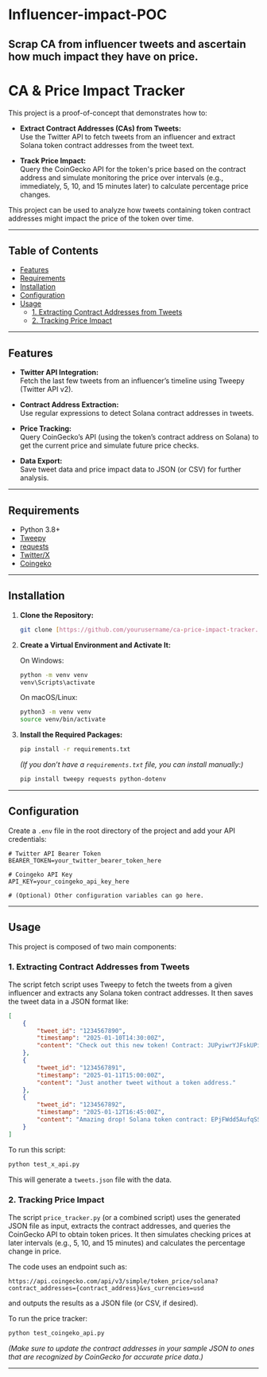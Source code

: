 # Influencer-impact-POC
Scrap CA from influencer tweets and ascertain how much impact they have on price. 
---

# CA & Price Impact Tracker

This project is a proof-of-concept that demonstrates how to:

- **Extract Contract Addresses (CAs) from Tweets:**  
  Use the Twitter API to fetch tweets from an influencer and extract Solana token contract addresses from the tweet text.

- **Track Price Impact:**  
  Query the CoinGecko API for the token's price based on the contract address and simulate monitoring the price over intervals (e.g., immediately, 5, 10, and 15 minutes later) to calculate percentage price changes.

This project can be used to analyze how tweets containing token contract addresses might impact the price of the token over time.

---

## Table of Contents

- [Features](#features)
- [Requirements](#requirements)
- [Installation](#installation)
- [Configuration](#configuration)
- [Usage](#usage)
  - [1. Extracting Contract Addresses from Tweets](#1-extracting-contract-addresses-from-tweets)
  - [2. Tracking Price Impact](#2-tracking-price-impact)


---

## Features

- **Twitter API Integration:**  
  Fetch the last few tweets from an influencer’s timeline using Tweepy (Twitter API v2).

- **Contract Address Extraction:**  
  Use regular expressions to detect Solana contract addresses in tweets.

- **Price Tracking:**  
  Query CoinGecko’s API (using the token’s contract address on Solana) to get the current price and simulate future price checks.

- **Data Export:**  
  Save tweet data and price impact data to JSON (or CSV) for further analysis.

---

## Requirements

- Python 3.8+
- [Tweepy](https://www.tweepy.org/)
- [requests](https://docs.python-requests.org/)
- [Twitter/X](https://developer.twitter.com/)
- [Coingeko](https://developer.twitter.com/)

---

## Installation

1. **Clone the Repository:**

   ```bash
   git clone [https://github.com/yourusername/ca-price-impact-tracker.git](https://github.com/fehyee/Influencer-impact-POC)
   ```

2. **Create a Virtual Environment and Activate It:**

   On Windows:

   ```bash
   python -m venv venv
   venv\Scripts\activate
   ```

   On macOS/Linux:

   ```bash
   python3 -m venv venv
   source venv/bin/activate
   ```

3. **Install the Required Packages:**

   ```bash
   pip install -r requirements.txt
   ```

   *(If you don’t have a `requirements.txt` file, you can install manually:)*

   ```bash
   pip install tweepy requests python-dotenv
   ```

---

## Configuration

Create a `.env` file in the root directory of the project and add your API credentials:

```env
# Twitter API Bearer Token
BEARER_TOKEN=your_twitter_bearer_token_here

# Coingeko API Key
API_KEY=your_coingeko_api_key_here

# (Optional) Other configuration variables can go here.
```

---

## Usage

This project is composed of two main components:

### 1. Extracting Contract Addresses from Tweets

The script fetch script uses Tweepy to fetch the tweets from a given influencer and extracts any Solana token contract addresses. It then saves the tweet data in a JSON format like:

```json
[
    {
        "tweet_id": "1234567890",
        "timestamp": "2025-01-10T14:30:00Z",
        "content": "Check out this new token! Contract: JUPyiwrYJFskUPiHa7hkeR8VUtAeFoSYbKedZNsDvCN"
    },
    {
        "tweet_id": "1234567891",
        "timestamp": "2025-01-11T15:00:00Z",
        "content": "Just another tweet without a token address."
    },
    {
        "tweet_id": "1234567892",
        "timestamp": "2025-01-12T16:45:00Z",
        "content": "Amazing drop! Solana token contract: EPjFWdd5AufqSSqeM2qN1xzybapC8G4wEGGkZwyTDt1v"
    }
]
```

To run this script:

```bash
python test_x_api.py
```

This will generate a `tweets.json` file with the data.

### 2. Tracking Price Impact

The script `price_tracker.py` (or a combined script) uses the generated JSON file as input, extracts the contract addresses, and queries the CoinGecko API to obtain token prices. It then simulates checking prices at later intervals (e.g., 5, 10, and 15 minutes) and calculates the percentage change in price.

The code uses an endpoint such as:

```
https://api.coingecko.com/api/v3/simple/token_price/solana?contract_addresses={contract_address}&vs_currencies=usd
```

and outputs the results as a JSON file (or CSV, if desired).

To run the price tracker:

```bash
python test_coingeko_api.py
```

*(Make sure to update the contract addresses in your sample JSON to ones that are recognized by CoinGecko for accurate price data.)*

---

